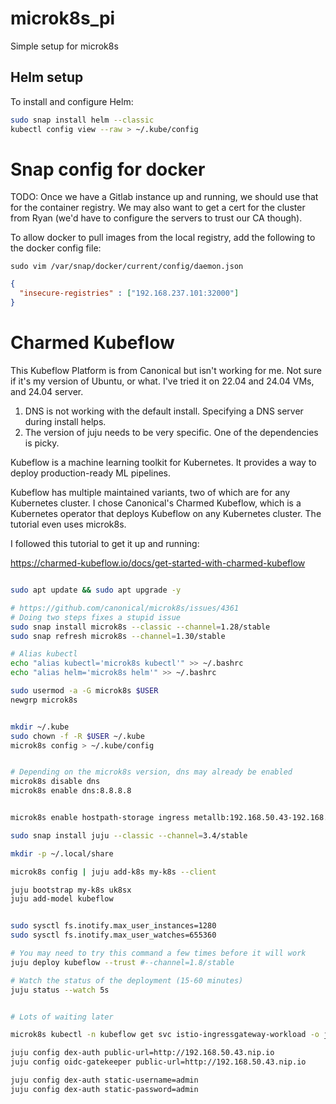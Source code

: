 # microk8s_pi
Simple setup for microk8s



## Helm setup

To install and configure Helm:

```bash
sudo snap install helm --classic
kubectl config view --raw > ~/.kube/config
```


# Snap config for docker

TODO: Once we have a Gitlab instance up and running, we should use that for the container registry. We may also want to get a cert for the cluster from Ryan (we'd have to configure the servers to trust our CA though).

To allow docker to pull images from the local registry, add the following to the docker config file:

`sudo vim /var/snap/docker/current/config/daemon.json`

```json
{
  "insecure-registries" : ["192.168.237.101:32000"]
}
```



# Charmed Kubeflow

This Kubeflow Platform is from Canonical but isn't working for me. Not sure if it's my version of Ubuntu, or what. I've tried it on 22.04 and 24.04 VMs, and 24.04 server.

1. DNS is not working with the default install. Specifying a DNS server during install helps.
1. The version of juju needs to be very specific. One of the dependencies is picky.

Kubeflow is a machine learning toolkit for Kubernetes. It provides a way to deploy production-ready ML pipelines. 

Kubeflow has multiple maintained variants, two of which are for any Kubernetes cluster. I chose Canonical's Charmed Kubeflow, which is a Kubernetes operator that deploys Kubeflow on any Kubernetes cluster. The tutorial even uses microk8s.

I followed this tutorial to get it up and running:

https://charmed-kubeflow.io/docs/get-started-with-charmed-kubeflow


```bash

sudo apt update && sudo apt upgrade -y

# https://github.com/canonical/microk8s/issues/4361
# Doing two steps fixes a stupid issue
sudo snap install microk8s --classic --channel=1.28/stable
sudo snap refresh microk8s --channel=1.30/stable

# Alias kubectl
echo "alias kubectl='microk8s kubectl'" >> ~/.bashrc
echo "alias helm='microk8s helm'" >> ~/.bashrc

sudo usermod -a -G microk8s $USER
newgrp microk8s


mkdir ~/.kube
sudo chown -f -R $USER ~/.kube
microk8s config > ~/.kube/config


# Depending on the microk8s version, dns may already be enabled
microk8s disable dns
microk8s enable dns:8.8.8.8
```


```bash

microk8s enable hostpath-storage ingress metallb:192.168.50.43-192.168.50.49 rbac

sudo snap install juju --classic --channel=3.4/stable

mkdir -p ~/.local/share

microk8s config | juju add-k8s my-k8s --client

juju bootstrap my-k8s uk8sx
juju add-model kubeflow


sudo sysctl fs.inotify.max_user_instances=1280
sudo sysctl fs.inotify.max_user_watches=655360

# You may need to try this command a few times before it will work
juju deploy kubeflow --trust #--channel=1.8/stable

# Watch the status of the deployment (15-60 minutes)
juju status --watch 5s


# Lots of waiting later

microk8s kubectl -n kubeflow get svc istio-ingressgateway-workload -o jsonpath='{.status.loadBalancer.ingress[0].ip}'

juju config dex-auth public-url=http://192.168.50.43.nip.io
juju config oidc-gatekeeper public-url=http://192.168.50.43.nip.io

juju config dex-auth static-username=admin
juju config dex-auth static-password=admin

```
